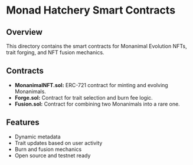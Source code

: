 # Monad Hatchery Smart Contracts

## Overview
This directory contains the smart contracts for Monanimal Evolution NFTs, trait forging, and NFT fusion mechanics.

## Contracts
- **MonanimalNFT.sol:** ERC-721 contract for minting and evolving Monanimals.
- **Forge.sol:** Contract for trait selection and burn fee logic.
- **Fusion.sol:** Contract for combining two Monanimals into a rare one.

## Features
- Dynamic metadata
- Trait updates based on user activity
- Burn and fusion mechanics
- Open source and testnet ready 
